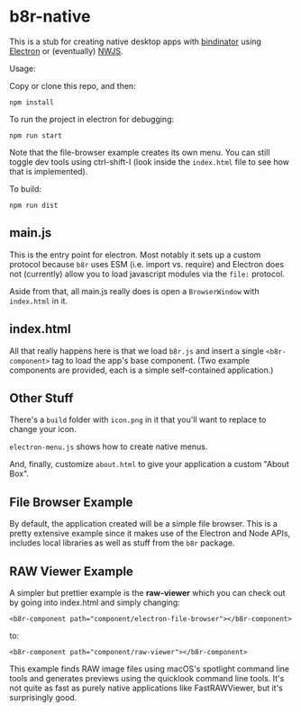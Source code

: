 # b8r-native

This is a stub for creating native desktop apps with [bindinator](https://bindinator.com)
using [Electron](https://electronjs.org) or (eventually) [NWJS](https://nwjs.io).

Usage:

Copy or clone this repo, and then:

```
npm install
```

To run the project in electron for debugging:

```
npm run start
```

Note that the file-browser example creates its own menu. You can still toggle dev tools
using ctrl-shift-I (look inside the `index.html` file to see how that is implemented).

To build:

```
npm run dist
```

## main.js

This is the entry point for electron. Most notably it sets up a custom protocol because
`b8r` uses ESM (i.e. import vs. require) and Electron does not (currently) allow you
to load javascript modules via the `file:` protocol.

Aside from that, all main.js really does is open a `BrowserWindow` with `index.html` in it.

## index.html

All that really happens here is that we load `b8r.js` and insert a single `<b8r-component>`
tag to load the app's base component. (Two example components are provided, each is a simple
self-contained application.)

## Other Stuff

There's a `build` folder with `icon.png` in it that you'll want to replace to change your
icon.

`electron-menu.js` shows how to create native menus.

And, finally, customize `about.html` to give your application a custom "About Box".

## File Browser Example

By default, the application created will be a simple file browser. This is a pretty
extensive example since it makes use of the Electron and Node APIs, includes
local libraries as well as stuff from the `b8r` package.

## RAW Viewer Example

A simpler but prettier example is the **raw-viewer** which you can check out by
going into index.html and simply changing:

```
<b8r-component path="component/electron-file-browser"></b8r-component>
```

to:


```
<b8r-component path="component/raw-viewer"></b8r-component>
```

This example finds RAW image files using macOS's spotlight command line tools
and generates previews using the quicklook command line tools. It's not quite as
fast as purely native applications like FastRAWViewer, but it's surprisingly good.